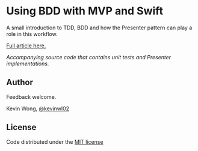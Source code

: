 # Using BDD with MVP and Swift

A small introduction to TDD, BDD and how the Presenter pattern can play a role in this workflow.

[Full article here.](https://kevinwl02.github.io/bdd-tdd-presenter/)

_Accompanying source code that contains unit tests and Presenter implementations._

## Author

Feedback welcome.

Kevin Wong, [@kevinwl02](https://twitter.com/kevinwl02)

## License

Code distributed under the [MIT license](LICENSE)
